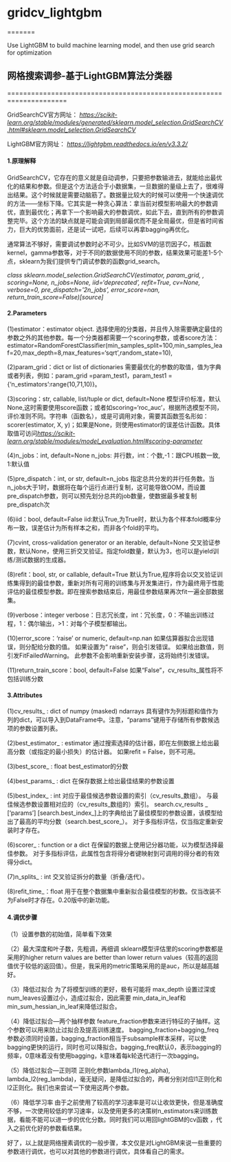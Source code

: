 # gridcv_lightgbm
=======

Use LightGBM to build machine learning model, and then use grid search for optimization

## 网格搜索调参-基于LightGBM算法分类器
=====================================================================


GridSearchCV官方网址：
*<https://scikit-learn.org/stable/modules/generated/sklearn.model_selection.GridSearchCV.html#sklearn.model_selection.GridSearchCV>*

LightGBM官方网址：
*<https://lightgbm.readthedocs.io/en/v3.3.2/>*

#### **1.原理解释**

GridSearchCV，它存在的意义就是自动调参，只要把参数输进去，就能给出最优化的结果和参数。但是这个方法适合于小数据集，一旦数据的量级上去了，很难得出结果。这个时候就是需要动脑筋了。数据量比较大的时候可以使用一个快速调优的方法——坐标下降。它其实是一种贪心算法：拿当前对模型影响最大的参数调优，直到最优化；再拿下一个影响最大的参数调优，如此下去，直到所有的参数调整完毕。这个方法的缺点就是可能会调到局部最优而不是全局最优，但是省时间省力，巨大的优势面前，还是试一试吧，后续可以再拿bagging再优化。

通常算法不够好，需要调试参数时必不可少。比如SVM的惩罚因子C，核函数kernel，gamma参数等，对于不同的数据使用不同的参数，结果效果可能差1-5个点，sklearn为我们提供专门调试参数的函数grid_search。

*class sklearn.model_selection.GridSearchCV(estimator, param_grid, , scoring=None, n_jobs=None, iid=‘deprecated’, refit=True, cv=None, verbose=0, pre_dispatch='2n_jobs’, error_score=nan, return_train_score=False)[source]*

#### **2.Parameters**

(1)estimator：estimator object.
选择使用的分类器，并且传入除需要确定最佳的参数之外的其他参数。每一个分类器都需要一个scoring参数，或者score方法：estimator=RandomForestClassifier(min_samples_split=100,min_samples_leaf=20,max_depth=8,max_features=‘sqrt’,random_state=10),

(2)param_grid：dict or list of dictionaries
需要最优化的参数的取值，值为字典或者列表，例如：param_grid =param_test1，param_test1 = {‘n_estimators’:range(10,71,10)}。

(3)scoring：str, callable, list/tuple or dict, default=None
模型评价标准，默认None,这时需要使用score函数；或者如scoring=‘roc_auc’，根据所选模型不同，评价准则不同。字符串（函数名），或是可调用对象，需要其函数签名形如：scorer(estimator, X, y)；如果是None，则使用estimator的误差估计函数。具体取值可访问*https://scikit-learn.org/stable/modules/model_evaluation.html#scoring-parameter*

(4)n_jobs：int, default=None
n_jobs: 并行数，int：个数,-1：跟CPU核数一致, 1:默认值

(5)pre_dispatch：int, or str, default=n_jobs
指定总共分发的并行任务数。当n_jobs大于1时，数据将在每个运行点进行复制，这可能导致OOM，而设置pre_dispatch参数，则可以预先划分总共的job数量，使数据最多被复制pre_dispatch次

(6)iid：bool, default=False
iid:默认True,为True时，默认为各个样本fold概率分布一致，误差估计为所有样本之和，而非各个fold的平均。

(7)cvint, cross-validation generator or an iterable, default=None
交叉验证参数，默认None，使用三折交叉验证。指定fold数量，默认为3，也可以是yield训练/测试数据的生成器。

(8)refit：bool, str, or callable, default=True
默认为True,程序将会以交叉验证训练集得到的最佳参数，重新对所有可用的训练集与开发集进行，作为最终用于性能评估的最佳模型参数。即在搜索参数结束后，用最佳参数结果再次fit一遍全部数据集。

(9)verbose：integer
verbose：日志冗长度，int：冗长度，0：不输出训练过程，1：偶尔输出，>1：对每个子模型都输出。

(10)error_score：‘raise’ or numeric, default=np.nan
如果估算器拟合出现错误，则分配给分数的值。 如果设置为“ raise”，则会引发错误。 如果给出数值，则引发FitFailedWarning。 此参数不会影响重新安装步骤，这将始终引发错误。

(11)return_train_score：bool, default=False
如果“False”，cv_results_属性将不包括训练分数

#### **3.Attributes**

(1)cv_results_ : dict of numpy (masked) ndarrays
具有键作为列标题和值作为列的dict，可以导入到DataFrame中。注意，“params”键用于存储所有参数候选项的参数设置列表。

(2)best_estimator_ : estimator
通过搜索选择的估计器，即在左侧数据上给出最高分数（或指定的最小损失）的估计器。 如果refit = False，则不可用。

(3)best_score_ : float
best_estimator的分数

(4)best_params_ : dict
在保存数据上给出最佳结果的参数设置

(5)best_index_ : int 对应于最佳候选参数设置的索引（cv_results_数组）。
与最佳候选参数设置相对应的（cv_results_数组的）索引。
search.cv_results _ [‘params’] [search.best_index_]上的字典给出了最佳模型的参数设置，该模型给出了最高的平均分数（search.best_score_）。
对于多指标评估，仅当指定重新安装时才存在。

(6)scorer_ : function or a dict
在保留的数据上使用记分器功能，以为模型选择最佳参数。
对于多指标评估，此属性包含将得分者键映射到可调用的得分者的有效得分dict。

(7)n_splits_ : int
交叉验证拆分的数量（折叠/迭代）。

(8)refit_time_：float
用于在整个数据集中重新拟合最佳模型的秒数。仅当改装不为False时才存在。0.20版中的新功能。



#### **4.调优步骤**

（1）设置参数的初始值，简单看下效果

（2）最大深度和叶子数，先粗调，再细调
sklearn模型评估里的scoring参数都是采用的higher return values are better than lower return values（较高的返回值优于较低的返回值）。但是，我采用的metric策略采用的是auc，所以是越高越好。

（3）降低过拟合
为了将模型训练的更好，极有可能将 max_depth 设置过深或 num_leaves设置过小，造成过拟合，因此需要 min_data_in_leaf和 min_sum_hessian_in_leaf来降低过拟合。

（4）降低过拟合—两个抽样参数
feature_fraction参数来进行特征的子抽样。这个参数可以用来防止过拟合及提高训练速度。
bagging_fraction+bagging_freq参数必须同时设置，bagging_fraction相当于subsample样本采样，可以使bagging更快的运行，同时也可以降拟合。bagging_freq默认0，表示bagging的频率，0意味着没有使用bagging，k意味着每k轮迭代进行一次bagging。


（5）降低过拟合—正则项
正则化参数lambda_l1(reg_alpha), lambda_l2(reg_lambda)，毫无疑问，是降低过拟合的，两者分别对应l1正则化和l2正则化。我们也来尝试一下使用这两个参数。

（6）降低学习率
由于之前使用了较高的学习速率是可以让收敛更快，但是准确度不够，一次使用较低的学习速率，以及使用更多的决策树n_estimators来训练数据，看能不能可以进一步的优化分数。同时我们可以用回lightGBM的cv函数 ，代入之前优化好的参数看结果。

好了，以上就是网络搜素调优的一般步骤，本文仅是对LightGBM来说一些重要的参数进行调优，也可以对其他的参数进行调优，具体看自己的需求。

